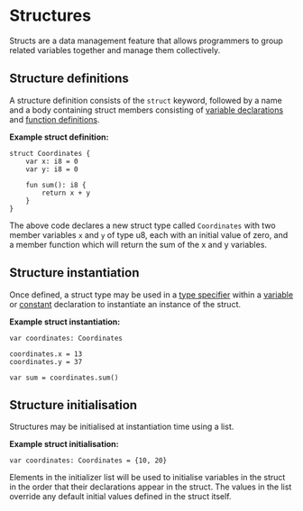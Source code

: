 # Structures
Structs are a data management feature that allows programmers to group related variables together and manage them
collectively.

## Structure definitions
A structure definition consists of the `struct` keyword, followed by a name and a body containing struct members
consisting of [variable declarations](variables.md#variables) and 
[function definitions](functions.md#function-definitions).

**Example struct definition:**
```
struct Coordinates {
    var x: i8 = 0
    var y: i8 = 0
    
    fun sum(): i8 {
        return x + y
    }
}
```

The above code declares a new struct type called `Coordinates` with two member variables `x` and `y` of type u8, each 
with an initial value of zero, and a member function which will return the sum of the x and y variables.

## Structure instantiation
Once defined, a struct type may be used in a [type specifier](types.md#type-specifiers) within a 
[variable](variables.md#variables) or [constant](variables.md#constants) declaration to instantiate an instance of the 
struct.

**Example struct instantiation:**
```
var coordinates: Coordinates

coordinates.x = 13
coordinates.y = 37

var sum = coordinates.sum()
```

## Structure initialisation
Structures may be initialised at instantiation time using a list.

**Example struct initialisation:**
```
var coordinates: Coordinates = {10, 20}
```

Elements in the initializer list will be used to initialise variables in the struct in the order that their declarations
appear in the struct. The values in the list override any default initial values defined in the struct  itself.
